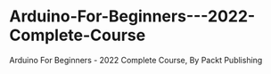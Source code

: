 


# Arduino-For-Beginners---2022-Complete-Course
Arduino For Beginners - 2022 Complete Course, By Packt Publishing

